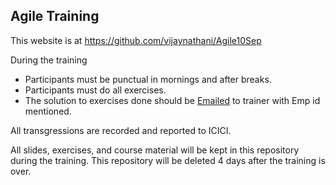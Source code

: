 ## Agile Training

This website is at <https://github.com/vijaynathani/Agile10Sep>

During the training
- Participants must be punctual in mornings and after breaks.
- Participants must do all exercises.
- The solution to exercises done should be [Emailed](mailto:vijay_nathani@yahoo.com) to trainer with Emp id mentioned.

All transgressions are recorded and reported to ICICI.

All slides, exercises, and course material will be kept in this repository during the training. 
This repository will be deleted 4 days after the training is over.
